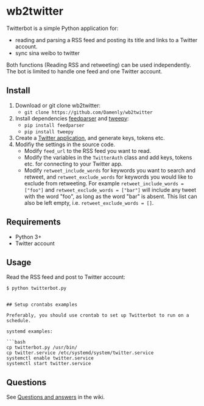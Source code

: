 # wb2twitter

Twitterbot is a simple Python application for:

* reading and parsing a RSS feed and posting its title and links to a Twitter account.
* sync sina weibo to twitter

Both functions (Reading RSS and retweeting) can be used independently. The bot is limited to handle one feed and one Twitter account.

## Install

1. Download or git clone wb2twitter:
   - `git clone https://github.com/Damenly/wb2twitter`
2. Install dependencies [feedparser](https://pythonhosted.org/feedparser/) and [tweepy](https://www.tweepy.org/):
   - `pip install feedparser`
   - `pip install tweepy`
3. Create a [Twitter application](https://apps.twitter.com/), and generate keys, tokens etc.
4. Modifiy the settings in the source code.
   - Modify `feed_url` to the RSS feed you want to read.
   - Modify the variables in the `TwitterAuth` class and add keys, tokens etc. for connecting to your Twitter app.
   - Modify `retweet_include_words` for keywords you want to search and retweet, and `retweet_exclude_words` for keywords you would like to exclude from retweeting. For example `retweet_include_words = ["foo"]` and `retweet_exclude_words = ["bar"]` will include any tweet with the word "foo", as long as the word "bar" is absent. This list can also be left empty, i.e. `retweet_exclude_words = []`.

## Requirements

* Python 3+
* Twitter account

## Usage

Read the RSS feed and post to Twitter account:

```bash
$ python twitterbot.py
```

```

## Setup crontabs examples

Preferably, you should use crontab to set up Twitterbot to run on a schedule.

systemd examples:

```bash
cp twitterbot.py /usr/bin/
cp twitter.service /etc/systemd/system/twitter.service
systemctl enable twitter.service
systemctl start twitter.service
```

## Questions

See [Questions and answers](https://github.com/peterdalle/twitterbot/wiki/Questions-and-answers) in the wiki.
